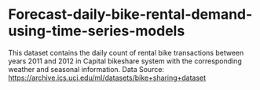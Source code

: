 # Forecast-daily-bike-rental-demand-using-time-series-models
This dataset contains the daily count of rental bike transactions between years 2011 and 2012 in Capital bikeshare system with the corresponding weather and seasonal information. Data Source: https://archive.ics.uci.edu/ml/datasets/bike+sharing+dataset
